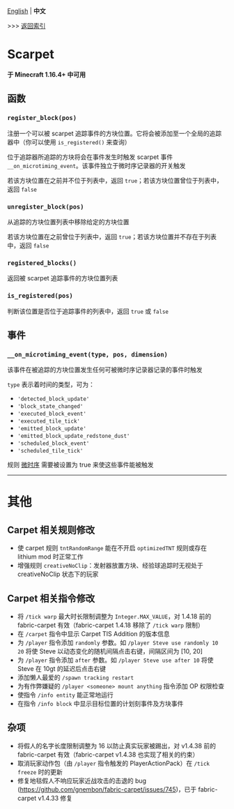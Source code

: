 [English](misc.md) | **中文**

\>\>\> [返回索引](readme_cn.md)

# Scarpet

**于 Minecraft 1.16.4+ 中可用**

## 函数

### `register_block(pos)`

注册一个可以被 scarpet 追踪事件的方块位置。它将会被添加至一个全局的追踪器中（你可以使用 `is_registered()` 来查询）

位于追踪器所追踪的方块将会在事件发生时触发 scarpet 事件 `__on_microtiming_event`。该事件独立于微时序记录器的开关触发

若该方块位置在之前并不位于列表中，返回 `true`；若该方块位置曾位于列表中，返回 `false`

### `unregister_block(pos)`

从追踪的方块位置列表中移除给定的方块位置

若该方块位置在之前曾位于列表中，返回 `true`；若该方块位置并不存在于列表中，返回 `false`

### `registered_blocks()`

返回被 scarpet 追踪事件的方块位置列表

### `is_registered(pos)`

判断该位置是否位于追踪事件的列表中，返回 `true` 或 `false`

## 事件

### `__on_microtiming_event(type, pos, dimension)`

该事件在被追踪的方块位置发生任何可被微时序记录器记录的事件时触发

`type` 表示着时间的类型，可为：

- `'detected_block_update'`
- `'block_state_changed'`
- `'executed_block_event'`
- `'executed_tile_tick'`
- `'emitted_block_update'`
- `'emitted_block_update_redstone_dust'`
- `'scheduled_block_event'`
- `'scheduled_tile_tick'`

规则 [微时序](rules_cn.md#微时序-microTiming) 需要被设置为 true 来使这些事件能被触发

-----------

# 其他

## Carpet 相关规则修改

- 使 carpet 规则 `tntRandomRange` 能在不开启 `optimizedTNT` 规则或存在 lithium mod 时正常工作
- 增强规则 `creativeNoClip`：发射器放置方块、经验球追踪时无视处于 creativeNoClip 状态下的玩家

## Carpet 相关指令修改

- 将 `/tick warp` 最大时长限制调整为 `Integer.MAX_VALUE`，对 1.4.18 前的 fabric-carpet 有效（fabric-carpet 1.4.18 移除了 `/tick warp` 限制）
- 在 `/carpet` 指令中显示 Carpet TIS Addition 的版本信息
- 为 `/player` 指令添加 `randomly` 参数。如 `/player Steve use randomly 10 20` 将使 Steve 以动态变化的随机间隔点击右键，间隔区间为 \[10, 20]
- 为 `/player` 指令添加 `after` 参数。如 `/player Steve use after 10` 将使 Steve 在 10gt 的延迟后点击右键
- 添加懒人最爱的 `/spawn tracking restart`
- 为有作弊嫌疑的 `/player <someone> mount anything` 指令添加 OP 权限检查
- 使指令 `/info entity` 能正常地运行
- 在指令 `/info block` 中显示目标位置的计划刻事件及方块事件

## 杂项

- 将假人的名字长度限制调整为 16 以防止真实玩家被踢出，对 v1.4.38 前的 fabric-carpet 有效（fabric-carpet v1.4.38 也实现了相关的约束）
- 取消玩家动作包（由 `/player` 指令触发的 PlayerActionPack）在 `/tick freeze` 时的更新
- 修复地毯假人不响应玩家近战攻击的击退的 bug (https://github.com/gnembon/fabric-carpet/issues/745)，已于 fabric-carpet v1.4.33 修复
